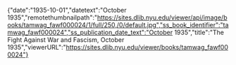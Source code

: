 {"date":"1935-10-01","datetext":"October 1935","remotethumbnailpath":"https://sites.dlib.nyu.edu/viewer/api/image/books/tamwag_fawf000024/1/full/250,/0/default.jpg","ss_book_identifier":"tamwag_fawf000024","ss_publication_date_text":"October 1935","title":"The Fight Against War and Fascism, October 1935","viewerURL":"https://sites.dlib.nyu.edu/viewer/books/tamwag_fawf000024"}